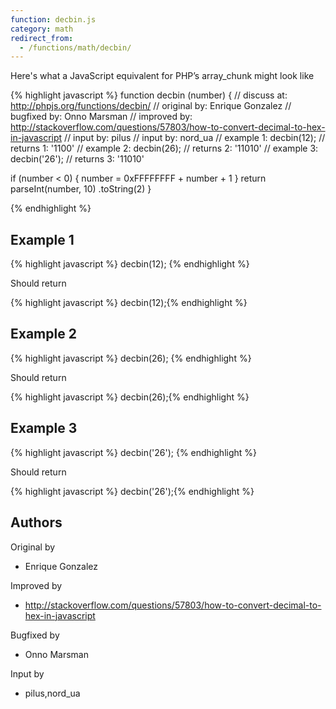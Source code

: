 ```yaml
---
function: decbin.js
category: math
redirect_from:
  - /functions/math/decbin/
---
```


<!-- WARNING! This file is auto generated by `npm run web:inject`, do not edit by hand -->

Here's what a JavaScript equivalent for PHP’s array_chunk might look like

{% highlight javascript %}
function decbin (number) {
  //  discuss at: http://phpjs.org/functions/decbin/
  // original by: Enrique Gonzalez
  // bugfixed by: Onno Marsman
  // improved by: http://stackoverflow.com/questions/57803/how-to-convert-decimal-to-hex-in-javascript
  //    input by: pilus
  //    input by: nord_ua
  //   example 1: decbin(12);
  //   returns 1: '1100'
  //   example 2: decbin(26);
  //   returns 2: '11010'
  //   example 3: decbin('26');
  //   returns 3: '11010'

  if (number < 0) {
    number = 0xFFFFFFFF + number + 1
  }
  return parseInt(number, 10)
    .toString(2)
}

{% endhighlight %}

## Example 1

{% highlight javascript %}
decbin(12);
{% endhighlight %}

Should return

{% highlight javascript %}
decbin(12);{% endhighlight %}

## Example 2

{% highlight javascript %}
decbin(26);
{% endhighlight %}

Should return

{% highlight javascript %}
decbin(26);{% endhighlight %}

## Example 3

{% highlight javascript %}
decbin('26');
{% endhighlight %}

Should return

{% highlight javascript %}
decbin('26');{% endhighlight %}


## Authors


Original by

- Enrique Gonzalez


Improved by

- http://stackoverflow.com/questions/57803/how-to-convert-decimal-to-hex-in-javascript


Bugfixed by

- Onno Marsman


Input by

- pilus,nord_ua

